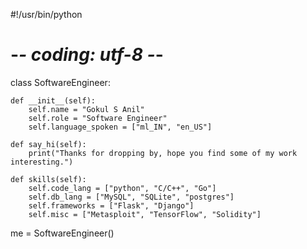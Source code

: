 #!/usr/bin/python
# -*- coding: utf-8 -*-


class SoftwareEngineer:

    def __init__(self):
        self.name = "Gokul S Anil"
        self.role = "Software Engineer"
        self.language_spoken = ["ml_IN", "en_US"]

    def say_hi(self):
        print("Thanks for dropping by, hope you find some of my work interesting.")
        
    def skills(self):
        self.code_lang = ["python", "C/C++", "Go"]
        self.db_lang = ["MySQL", "SQLite", "postgres"]
        self.frameworks = ["Flask", "Django"]
        self.misc = ["Metasploit", "TensorFlow", "Solidity"]


me = SoftwareEngineer()

